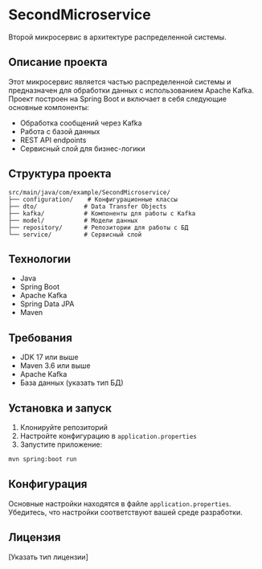 # SecondMicroservice

Второй микросервис в архитектуре распределенной системы.

## Описание проекта

Этот микросервис является частью распределенной системы и предназначен для обработки данных с использованием Apache Kafka. Проект построен на Spring Boot и включает в себя следующие основные компоненты:

- Обработка сообщений через Kafka
- Работа с базой данных
- REST API endpoints
- Сервисный слой для бизнес-логики

## Структура проекта

```
src/main/java/com/example/SecondMicroservice/
├── configuration/    # Конфигурационные классы
├── dto/             # Data Transfer Objects
├── kafka/           # Компоненты для работы с Kafka
├── model/           # Модели данных
├── repository/      # Репозитории для работы с БД
└── service/         # Сервисный слой
```

## Технологии

- Java
- Spring Boot
- Apache Kafka
- Spring Data JPA
- Maven

## Требования

- JDK 17 или выше
- Maven 3.6 или выше
- Apache Kafka
- База данных (указать тип БД)

## Установка и запуск

1. Клонируйте репозиторий
2. Настройте конфигурацию в `application.properties`
3. Запустите приложение:
```bash
mvn spring:boot run
```

## Конфигурация

Основные настройки находятся в файле `application.properties`. Убедитесь, что настройки соответствуют вашей среде разработки.

## Лицензия

[Указать тип лицензии] 